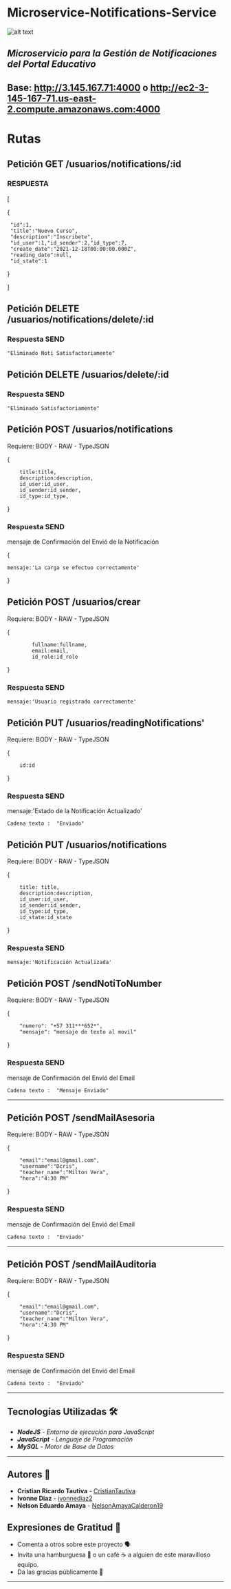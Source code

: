 # Microservice-Notifications-Service
![alt text](https://1.bp.blogspot.com/-z6LMrSwx_XA/XbhhKRAfMZI/AAAAAAAAoFs/CCSm0SMIq-47MjxmjGvnmcZd4DN3GG63QCLcBGAsYHQ/s1600/email-4539382_1280.jpg)

*Microservicio para la Gestión de Notificaciones del Portal Educativo*
---
## Base:  http://3.145.167.71:4000   o  http://ec2-3-145-167-71.us-east-2.compute.amazonaws.com:4000

# Rutas

## Petición GET /usuarios/notifications/:id



### RESPUESTA
[

{

     "id":1,
     "title":"Nuevo Curso",
     "description":"Inscribete",
     "id_user":1,"id_sender":2,"id_type":7,
     "create_date":"2021-12-18T00:00:00.000Z",
     "reading_date":null,
     "id_state":1
     
}

]

## Petición DELETE /usuarios/notifications/delete/:id

### Respuesta SEND
```
"Eliminado Noti Satisfactoriamente"
```

## Petición DELETE /usuarios/delete/:id

### Respuesta SEND
```
"Eliminado Satisfactoriamente"
```

## Petición POST /usuarios/notifications


Requiere: BODY - RAW - TypeJSON

{

        title:title,
        description:description,
        id_user:id_user,
        id_sender:id_sender,
        id_type:id_type,
        
}


### Respuesta SEND
mensaje de Confirmación del Envió de la Notificación

{

    mensaje:'La carga se efectuo correctamente'
        
}

## Petición POST /usuarios/crear

Requiere: BODY - RAW - TypeJSON

{

            fullname:fullname,
            email:email,
            id_role:id_role
            
}


### Respuesta SEND
```
mensaje:'Usuario registrado correctamente'
```
## Petición PUT /usuarios/readingNotifications'

Requiere: BODY - RAW - TypeJSON

 {
 
        id:id
        
 }


### Respuesta SEND

mensaje:'Estado de la Notificación Actualizado'
```
Cadena texto :  "Enviado"
```

## Petición PUT /usuarios/notifications

Requiere: BODY - RAW - TypeJSON


 {
 
        title: title, 
        description:description, 
        id_user:id_user, 
        id_sender:id_sender, 
        id_type:id_type,
        id_state:id_state
        
 }
    
 ### Respuesta SEND
 ```
 mensaje:'Notificación Actualizada'
```
## Petición POST /sendNotiToNumber

Requiere: BODY - RAW - TypeJSON

{

        "numero": "+57 311***652*",
        "mensaje": "mensaje de texto al movil"       
}

### Respuesta SEND

mensaje de Confirmación del Envió del Email
```
Cadena texto :  "Mensaje Enviado"
```
---

## Petición POST /sendMailAsesoria

Requiere: BODY - RAW - TypeJSON

{

        "email":"email@gmail.com", 
        "username":"Dcris", 
        "teacher_name":"Milton Vera", 
        "hora":"4:30 PM"
      
}

### Respuesta SEND
mensaje de Confirmación del Envió del Email
```
Cadena texto :  "Enviado"
```

---

## Petición POST /sendMailAuditoria

Requiere: BODY - RAW - TypeJSON

{

        "email":"email@gmail.com", 
        "username":"Dcris", 
        "teacher_name":"Milton Vera", 
        "hora":"4:30 PM"
        
}

### Respuesta SEND
mensaje de Confirmación del Envió del Email
```
Cadena texto :  "Enviado"
```
---

## Tecnologías Utilizadas 🛠
  - **_NodeJS_** - *Entorno de ejecución para JavaScript*
  - **_JavaScript_** - *Lenguaje de Programación*
  - **_MySQL_** - *Motor de Base de Datos*
---

## Autores :busts_in_silhouette:
- **Cristian Ricardo Tautiva** - [CristianTautiva](https://github.com/CristianTautiva)
- **Ivonne Diaz** - [ivonnediaz2](https://github.com/ivonnediaz2)
- **Nelson Eduardo Amaya** - [NelsonAmayaCalderon19](https://github.com/NelsonAmayaCalderon19)

 ## Expresiones de Gratitud 🎁

* Comenta a otros sobre este proyecto 🗣
* Invita una hamburguesa 🍔 o un café ☕ a alguien de este maravilloso equipo. 
* Da las gracias públicamente 🤪
---
